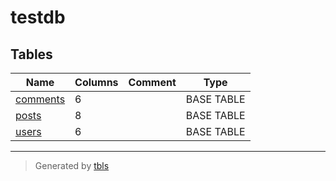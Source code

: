 # testdb

## Tables

| Name | Columns | Comment | Type |
| ---- | ------- | ------- | ---- |
| [comments](comments.md) | 6 | | BASE TABLE |
| [posts](posts.md) | 8 | | BASE TABLE |
| [users](users.md) | 6 | | BASE TABLE |

---

> Generated by [tbls](https://github.com/k1LoW/tbls)